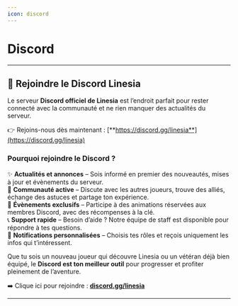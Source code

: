 ```yaml
---
icon: discord
---
```


# Discord

***

## 🔗 Rejoindre le Discord Linesia

Le serveur **Discord officiel de Linesia** est l’endroit parfait pour rester connecté avec la communauté et ne rien manquer des actualités du serveur.

👉 Rejoins-nous dès maintenant : [**https://discord.gg/linesia**](https://discord.gg/linesia)

### Pourquoi rejoindre le Discord ?

✨ **Actualités et annonces** – Sois informé en premier des nouveautés, mises à jour et évènements du serveur.\
👥 **Communauté active** – Discute avec les autres joueurs, trouve des alliés, échange des astuces et partage ton expérience.\
🎉 **Évènements exclusifs** – Participe à des animations réservées aux membres Discord, avec des récompenses à la clé.\
📞 **Support rapide** – Besoin d’aide ? Notre équipe de staff est disponible pour répondre à tes questions.\
🔔 **Notifications personnalisées** – Choisis tes rôles et reçois uniquement les infos qui t’intéressent.

Que tu sois un nouveau joueur qui découvre Linesia ou un vétéran déjà bien équipé, le **Discord est ton meilleur outil** pour progresser et profiter pleinement de l’aventure.

➡️ Clique ici pour rejoindre : [**discord.gg/linesia**](https://discord.gg/linesia)

***
